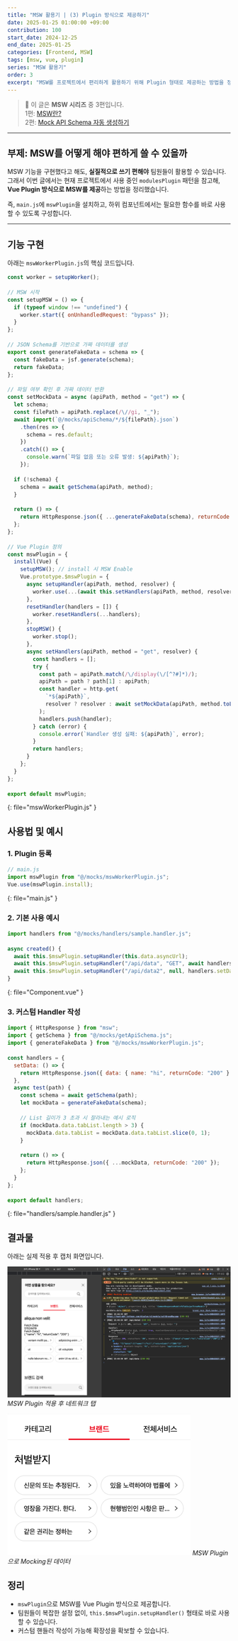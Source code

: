 ```yaml
---
title: "MSW 활용기 | (3) Plugin 방식으로 제공하기"
date: 2025-01-25 01:00:00 +09:00
contribution: 100
start_date: 2024-12-25
end_date: 2025-01-25
categories: [Frontend, MSW]
tags: [msw, vue, plugin]
series: "MSW 활용기"
order: 3
excerpt: "MSW를 프로젝트에서 편리하게 활용하기 위해 Plugin 형태로 제공하는 방법을 정리했습니다."
---
```


> 📌 이 글은 **MSW 시리즈** 중 3편입니다.  
> 1편: [MSW란?](/posts/msw_1)  
> 2편: [Mock API Schema 자동 생성하기](/posts/msw_2)

---

## 부제: MSW를 어떻게 해야 편하게 쓸 수 있을까

MSW 기능을 구현했다고 해도, **실질적으로 쓰기 편해야** 팀원들이 활용할 수 있습니다.
그래서 이번 글에서는 현재 프로젝트에서 사용 중인 `modulesPlugin` 패턴을 참고해, **Vue Plugin 방식으로 MSW를 제공**하는 방법을 정리했습니다.

즉, `main.js`에 `mswPlugin`을 설치하고, 하위 컴포넌트에서는 필요한 함수를 바로 사용할 수 있도록 구성합니다.

---

## 기능 구현

아래는 `mswWorkerPlugin.js`의 핵심 코드입니다.

```js
const worker = setupWorker();

// MSW 시작
const setupMSW = () => {
  if (typeof window !== "undefined") {
    worker.start({ onUnhandledRequest: "bypass" });
  }
};

// JSON Schema를 기반으로 가짜 데이터를 생성
export const generateFakeData = schema => {
  const fakeData = jsf.generate(schema);
  return fakeData;
};

// 파일 여부 확인 후 가짜 데이터 반환
const setMockData = async (apiPath, method = "get") => {
  let schema;
  const filePath = apiPath.replace(/\//gi, "_");
  await import(`@/mocks/apiSchema/*/${filePath}.json`)
    .then(res => {
      schema = res.default;
    })
    .catch(() => {
      console.warn(`파일 없음 또는 오류 발생: ${apiPath}`);
    });

  if (!schema) {
    schema = await getSchema(apiPath, method);
  }

  return () => {
    return HttpResponse.json({ ...generateFakeData(schema), returnCode: "200" });
  };
};

// Vue Plugin 정의
const mswPlugin = {
  install(Vue) {
    setupMSW(); // install 시 MSW Enable
    Vue.prototype.$mswPlugin = {
      async setupHandler(apiPath, method, resolver) {
        worker.use(...(await this.setHandlers(apiPath, method, resolver)));
      },
      resetHandler(handlers = []) {
        worker.resetHandlers(...handlers);
      },
      stopMSW() {
        worker.stop();
      },
      async setHandlers(apiPath, method = "get", resolver) {
        const handlers = [];
        try {
          const path = apiPath.match(/\/display(\/[^?#]*)/);
          apiPath = path ? path[1] : apiPath;
          const handler = http.get(
            `*${apiPath}`,
            resolver ? resolver : await setMockData(apiPath, method.toLowerCase())
          );
          handlers.push(handler);
        } catch (error) {
          console.error(`Handler 생성 실패: ${apiPath}`, error);
        }
        return handlers;
      }
    };
  }
};

export default mswPlugin;
```
{: file="mswWorkerPlugin.js" }

## 사용법 및 예시

### 1. Plugin 등록

```js
// main.js
import mswPlugin from "@/mocks/mswWorkerPlugin.js";
Vue.use(mswPlugin.install);
```
{: file="main.js" }

### 2. 기본 사용 예시

```js
import handlers from "@/mocks/handlers/sample.handler.js";

async created() {
  await this.$mswPlugin.setupHandler(this.data.asyncUrl);
  await this.$mswPlugin.setupHandler("/api/data", "GET", await handlers.test(apiUrl));
  await this.$mswPlugin.setupHandler("/api/data2", null, handlers.setData);
}
```
{: file="Component.vue" }

### 3. 커스텀 Handler 작성

```js
import { HttpResponse } from "msw";
import { getSchema } from "@/mocks/getApiSchema.js";
import { generateFakeData } from "@/mocks/mswWorkerPlugin.js";

const handlers = {
  setData: () => {
    return HttpResponse.json({ data: { name: "hi", returnCode: "200" } });
  },
  async test(path) {
    const schema = await getSchema(path);
    let mockData = generateFakeData(schema);

    // List 길이가 3 초과 시 잘라내는 예시 로직
    if (mockData.data.tabList.length > 3) {
      mockData.data.tabList = mockData.data.tabList.slice(0, 1);
    }

    return () => {
      return HttpResponse.json({ ...mockData, returnCode: "200" });
    };
  }
};

export default handlers;
```
{: file="handlers/sample.handler.js" }

## 결과물

아래는 실제 적용 후 캡처 화면입니다.

![MSW Plugin 적용 후 네트워크 탭](/assets/img/2025-01-25/2025-01-25-msw_3_1.png)
_MSW Plugin 적용 후 네트워크 탭_

![MSW Plugin으로 Mocking된 데이터](/assets/img/2025-01-25/2025-01-25-msw_3_2.png)
_MSW Plugin으로 Mocking된 데이터_

## 정리

- `mswPlugin`으로 MSW를 Vue Plugin 방식으로 제공합니다.
- 팀원들이 복잡한 설정 없이, `this.$mswPlugin.setupHandler()` 형태로 바로 사용할 수 있습니다.
- 커스텀 핸들러 작성이 가능해 확장성을 확보할 수 있습니다.
